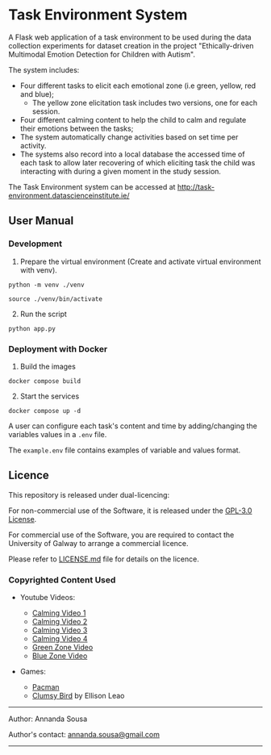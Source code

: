 # Task Environment System

A Flask web application of a task environment to be used during the data collection experiments for dataset creation in
the project "Ethically-driven Multimodal Emotion Detection for Children with Autism".

The system includes:

- Four different tasks to elicit each emotional zone (i.e green, yellow, red and blue);
    - The yellow zone elicitation task includes two versions, one for each session.
- Four different calming content to help the child to calm and regulate their emotions between the tasks;
- The system automatically change activities based on set time per activity.
- The systems also record into a local database the accessed time of each task to allow later recovering of which
  eliciting task the child was interacting with during a given moment in the study session.

The Task Environment system can be accessed at http://task-environment.datascienceinstitute.ie/ 

## User Manual

### Development

1. Prepare the virtual environment (Create and activate virtual environment with venv).

`python -m venv ./venv`

`source ./venv/bin/activate`

2. Run the script

`python app.py`

### Deployment with Docker

1. Build the images

`docker compose build`

2. Start the services

`docker compose up -d`

A user can configure each task's content and time by adding/changing the variables values in
a `.env` file.

The `example.env` file contains examples of variable and values format.

## Licence

This repository is released under dual-licencing:

For non-commercial use of the Software, it is released under the [GPL-3.0 License](GPL-3.md).

For commercial use of the Software, you are required to contact the University of Galway to arrange a commercial
licence.

Please refer to [LICENSE.md](LICENSE.md) file for details on the licence.

### Copyrighted Content Used

- Youtube Videos:
    - [Calming Video 1](https://www.youtube.com/embed/POP5BzZLOKk?controls=0&start=21&autoplay=1)
    - [Calming Video 2](https://www.youtube.com/embed/qUJ6nGK7wrw?controls=0&amp;start=17&autoplay=1)
    - [Calming Video 3](https://www.youtube.com/embed/y4BLQW1lCDE?controls=0&amp;start=14&autoplay=1)
    - [Calming Video 4](https://www.youtube.com/embed/TlQ1EEbBlcI?controls=0&amp;start=21&autoplay=1)
    - [Green Zone Video](https://youtu.be/VB4CCHHYOqY?si=KldC4g2z7MJOWQcr)
    - [Blue Zone Video](https://youtu.be/lVrYV0odeFY?si=lUk1S8TDQOlgqUca)

- Games:
    - [Pacman](https://pacman.com/en/history/)
    - [Clumsy Bird](https://github.com/ellisonleao/clumsy-bird) by Ellison Leao

----

Author: Annanda Sousa

Author's contact: [annanda.sousa@gmail.com](mailto:annanda.sousa@gmail.com)

----